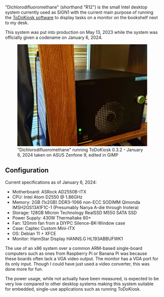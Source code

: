 "Dichlorodifluoromethane" (shorthand "R12") is the small Intel desktop system currently used as SIGN1 with the current main purpose of running the [ToDoKiosk software](../todokiosk) to display tasks on a monitor on the bookshelf next to my desk.

This system was put into production on May 13, 2023 while the system was officially given a codename on January 6, 2024.

<figure>
    <img src="/static/projects/r12_todokiosk.webp" alt="&quot;Dichlorodifluoromethane&quot; running ToDoKiosk 0.3.2 - January 6, 2024 taken on ASUS Zenfone 9, edited in GIMP">
    <figcaption>"Dichlorodifluoromethane" running ToDoKiosk 0.3.2 - January 6, 2024 taken on ASUS Zenfone 9, edited in GIMP</figcaption>
</figure>

## Configuration
Current specifications as of January 6, 2024:

- Motherboard: ASRock AD2550B-ITX
- CPU: Intel Atom D2550 @ 1.86GHz
- Memory: 2GB (1x2GB) DDR3-1066 non-ECC SODIMM Qimonda IMSH2GS13A1F1C-1 (Presumably Nanya A-die through Inotera)
- Storage: 128GB Micron Technology RealSSD M550 SATA SSD
- Power Supply: 430W Thermaltake 80+
- Fan: 120mm fan from a DIYPC Silence-BK-Window case
- Case: Captec Custom Mini-ITX
- OS: Debian 11 + XFCE
- Monitor: HannStar Display HANNS.G HL193ABBUFWK1


The use of an x86 system over a common ARM-based single-board computers such as ones from Raspberry Pi or Banana Pi was because these boards often lack a VGA video output. The monitor has a VGA port for its only input. Though I could have just used a video converter, this was done more for fun.

The power usage, while not actually have been measured, is expected to be very low compared to other desktop systems making this system suitable for embedded, single-use applications such as running ToDoKiosk.